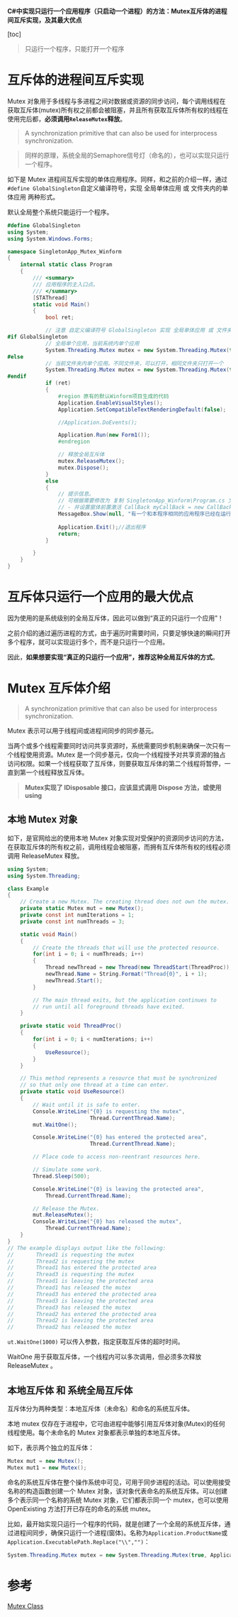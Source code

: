 **C#中实现只运行一个应用程序（只启动一个进程）的方法：Mutex互斥体的进程间互斥实现，及其最大优点**

[toc]

> 只运行一个程序，只能打开一个程序

# 互斥体的进程间互斥实现

Mutex 对象用于多线程与多进程之间对数据或资源的同步访问，每个调用线程在获取互斥体(mutex)所有权之前都会被阻塞，并且所有获取互斥体所有权的线程在使用完后都，**必须调用`ReleaseMutex`释放**。

> A synchronization primitive that can also be used for interprocess synchronization.

> 同样的原理，系统全局的Semaphore信号灯（命名的），也可以实现只运行一个程序。

如下是 Mutex 进程间互斥实现的单体应用程序。同样，和之前的介绍一样，通过`#define GlobalSingleton`自定义编译符号，实现 全局单体应用 或 文件夹内的单体应用 两种形式。

默认全局整个系统只能运行一个程序。

```C#
#define GlobalSingleton
using System;
using System.Windows.Forms;

namespace SingletonApp_Mutex_Winform
{
    internal static class Program
    {
        /// <summary>
        /// 应用程序的主入口点。
        /// </summary>
        [STAThread]
        static void Main()
        {
            bool ret;

            // 注意 自定义编译符号 GlobalSingleton 实现 全局单体应用 或 文件夹内单体应用，可根据  注释#define GlobalSingleton
#if GlobalSingleton
            // 全局单个应用，当前系统内单个应用
            System.Threading.Mutex mutex = new System.Threading.Mutex(true, Application.ProductName, out ret);
#else
            // 当前文件夹内单个应用。不同文件夹，可以打开，相同文件夹只打开一个
            System.Threading.Mutex mutex = new System.Threading.Mutex(true, Application.ExecutablePath.Replace("\\",""), out ret);
#endif
            if (ret)
            {
                #region 原有的默认Winform项目生成的代码
                Application.EnableVisualStyles();
                Application.SetCompatibleTextRenderingDefault(false);

                //Application.DoEvents();

                Application.Run(new Form1());
                #endregion

                // 释放全局互斥体 
                mutex.ReleaseMutex();
                mutex.Dispose();
            }
            else
            {
                // 提示信息。
                // 可根据需要修改为 复制 SingletonApp_Winform\Program.cs 文件内的进程获取代码 myProcess = GetRunningInstance();
                // - 并设置窗体前置激活 CallBack myCallBack = new CallBack(FindAppWindow);EnumWindows(myCallBack, 0); 或 HandleRunningInstanceWhnd(myProcess);
                MessageBox.Show(null, "有一个和本程序相同的应用程序已经在运行，请不要同时运行多个程序。", Application.ProductName, MessageBoxButtons.OK, MessageBoxIcon.Warning);
                   
                Application.Exit();//退出程序
                return;
            }

        }
    }
}
```

# 互斥体只运行一个应用的最大优点

因为使用的是系统级别的全局互斥体，因此可以做到“真正的只运行一个应用”！

之前介绍的通过遍历进程的方式，由于遍历时需要时间，只要足够快速的瞬间打开多个程序，就可以实现运行多个，而不是只运行一个应用。

因此，**如果想要实现“真正的只运行一个应用”，推荐这种全局互斥体的方式**。

# Mutex 互斥体介绍

> A synchronization primitive that can also be used for interprocess synchronization.

Mutex 表示可以用于线程间或进程间同步的同步基元。

当两个或多个线程需要同时访问共享资源时，系统需要同步机制来确保一次只有一个线程使用资源。Mutex 是一个同步基元，仅向一个线程授予对共享资源的独占访问权限。如果一个线程获取了互斥体，则要获取互斥体的第二个线程将暂停，一直到第一个线程释放互斥体。

> **Mutex实现了 IDisposable 接口，应该显式调用 Dispose 方法，或使用 using**

## 本地 Mutex 对象

如下，是官网给出的使用本地 Mutex 对象实现对受保护的资源同步访问的方法，在获取互斥体的所有权之前，调用线程会被阻塞，而拥有互斥体所有权的线程必须调用 ReleaseMutex 释放。

```C#
using System;
using System.Threading;

class Example
{
    // Create a new Mutex. The creating thread does not own the mutex.
    private static Mutex mut = new Mutex();
    private const int numIterations = 1;
    private const int numThreads = 3;

    static void Main()
    {
        // Create the threads that will use the protected resource.
        for(int i = 0; i < numThreads; i++)
        {
            Thread newThread = new Thread(new ThreadStart(ThreadProc));
            newThread.Name = String.Format("Thread{0}", i + 1);
            newThread.Start();
        }

        // The main thread exits, but the application continues to
        // run until all foreground threads have exited.
    }

    private static void ThreadProc()
    {
        for(int i = 0; i < numIterations; i++)
        {
            UseResource();
        }
    }

    // This method represents a resource that must be synchronized
    // so that only one thread at a time can enter.
    private static void UseResource()
    {
        // Wait until it is safe to enter.
        Console.WriteLine("{0} is requesting the mutex", 
                          Thread.CurrentThread.Name);
        mut.WaitOne();

        Console.WriteLine("{0} has entered the protected area", 
                          Thread.CurrentThread.Name);

        // Place code to access non-reentrant resources here.

        // Simulate some work.
        Thread.Sleep(500);

        Console.WriteLine("{0} is leaving the protected area", 
            Thread.CurrentThread.Name);

        // Release the Mutex.
        mut.ReleaseMutex();
        Console.WriteLine("{0} has released the mutex", 
            Thread.CurrentThread.Name);
    }
}
// The example displays output like the following:
//       Thread1 is requesting the mutex
//       Thread2 is requesting the mutex
//       Thread1 has entered the protected area
//       Thread3 is requesting the mutex
//       Thread1 is leaving the protected area
//       Thread1 has released the mutex
//       Thread3 has entered the protected area
//       Thread3 is leaving the protected area
//       Thread3 has released the mutex
//       Thread2 has entered the protected area
//       Thread2 is leaving the protected area
//       Thread2 has released the mutex
```

`ut.WaitOne(1000)` 可以传入参数，指定获取互斥体的超时时间。

WaitOne 用于获取互斥体，一个线程内可以多次调用，但必须多次释放 ReleaseMutex 。

## 本地互斥体 和 系统全局互斥体

互斥体分为两种类型：本地互斥体（未命名）和命名的系统互斥体。

本地 mutex 仅存在于进程中，它可由进程中能够引用互斥体对象(Mutex)的任何线程使用。每个未命名的 Mutex 对象都表示单独的本地互斥体。

如下，表示两个独立的互斥体：

```C#
Mutex mut = new Mutex();
Mutex mut1 = new Mutex();
```

命名的系统互斥体在整个操作系统中可见，可用于同步进程的活动。可以使用接受名称的构造函数创建一个 Mutex 对象，该对象代表命名的系统互斥体。可以创建多个表示同一个名称的系统 Mutex 对象，它们都表示同一个 mutex，也可以使用 OpenExisting 方法打开已存在的命名的系统 mutex。

比如，最开始实现只运行一个程序的代码，就是创建了一个全局的系统互斥体，通过进程间同步，确保只运行一个进程(窗体)。名称为`Application.ProductName`或`Application.ExecutablePath.Replace("\\","")`：

```C#
System.Threading.Mutex mutex = new System.Threading.Mutex(true, Application.ProductName, out ret);
```

# 参考

[Mutex Class](https://learn.microsoft.com/en-us/dotnet/api/system.threading.mutex?view=netframework-4.6.2)